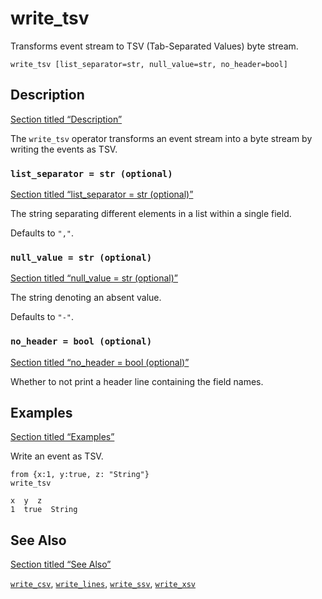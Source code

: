# write_tsv

Transforms event stream to TSV (Tab-Separated Values) byte stream.

```tql
write_tsv [list_separator=str, null_value=str, no_header=bool]
```

## Description

[Section titled “Description”](#description)

The `write_tsv` operator transforms an event stream into a byte stream by writing the events as TSV.

### `list_separator = str (optional)`

[Section titled “list\_separator = str (optional)”](#list_separator--str-optional)

The string separating different elements in a list within a single field.

Defaults to `","`.

### `null_value = str (optional)`

[Section titled “null\_value = str (optional)”](#null_value--str-optional)

The string denoting an absent value.

Defaults to `"-"`.

### `no_header = bool (optional)`

[Section titled “no\_header = bool (optional)”](#no_header--bool-optional)

Whether to not print a header line containing the field names.

## Examples

[Section titled “Examples”](#examples)

Write an event as TSV.

```tql
from {x:1, y:true, z: "String"}
write_tsv
```

```plaintext
x  y  z
1  true  String
```

## See Also

[Section titled “See Also”](#see-also)

[`write_csv`](/reference/operators/write_csv), [`write_lines`](/reference/operators/write_lines), [`write_ssv`](/reference/operators/write_ssv), [`write_xsv`](/reference/operators/write_xsv)